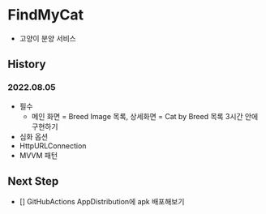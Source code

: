 # FindMyCat
- 고양이 분양 서비스

## History
### 2022.08.05
- 필수
  - 메인 화면 = Breed Image 목록, 상세화면 = Cat by Breed 목록 3시간 안에 구현하기
- 심화 옵션
 - HttpURLConnection
 - MVVM 패턴
 
 ## Next Step
 - [] GitHubActions AppDistribution에 apk 배포해보기
